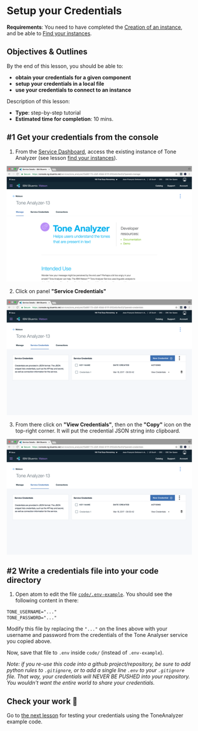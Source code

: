 # Setup your Credentials

**Requirements**: You need to have completed the [Creation of an instance](1-create_instance.md), and be able to [Find your instances](2-find_your_instances.md).


## Objectives & Outlines

By the end of this lesson, you should be able to:
- **obtain your credentials for a given component**
- **setup your credentials in a local file**
- **use your credentials to connect to an instance**

Description of this lesson:
- **Type**: step-by-step tutorial
- **Estimated time for completion**: 10 mins.


## \#1 Get your credentials from the console

1. From the [Service Dashboard](https://console.ng.bluemix.net/dashboard/services), access the existing instance of Tone Analyzer (see lesson [find your instances](2-find_your_instances.md)).

  ![IBM Bluemix Console](img/tone_analyzer_create_instance-6.png)


2. Click on panel **"Service Credentials"**

  ![IBM Bluemix Console](img/tone_analyzer_create_instance-7.png)


3. From there click on **"View Credentials"**, then on the **"Copy"** icon on the top-right corner. It will put the credential JSON string into clipboard.

  ![IBM Bluemix Console](img/tone_analyzer_credentials_cp.gif)


## \#2 Write a credentials file into your code directory

1. Open atom to edit the file [`code/.env-example`](.env-example). You should see the following content in there:

  ```
  TONE_USERNAME="..."
  TONE_PASSWORD="..."
  ```

  Modify this file by replacing the `"..."` on the lines above with your username and password from the credentials of the Tone Analyser service you copied above.

  Now, save that file to `.env` inside `code/` (instead of `.env-example`).

  *Note: if you re-use this code into a github project/repository, be sure to add python rules to `.gitignore`, or to add a single line `.env` to your `.gitignore` file. That way, your credentials will NEVER BE PUSHED into your repository. You wouldn't want the entire world to share your credentials.*


## Check your work 💪

Go to [the next lesson](4-hello_tone_analyzer.md) for testing your credentials using the ToneAnalyzer example code.
